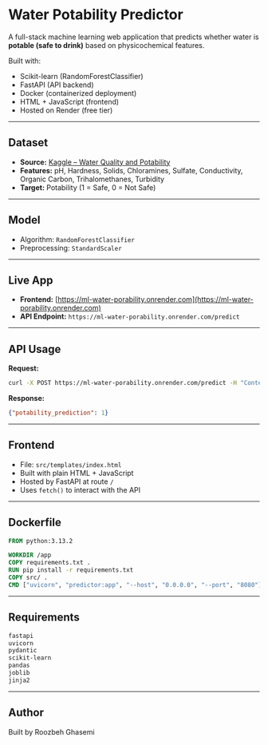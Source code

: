 # Water Potability Predictor

A full-stack machine learning web application that predicts whether water is **potable (safe to drink)** based on physicochemical features.

Built with:

- Scikit-learn (RandomForestClassifier)
- FastAPI (API backend)
- Docker (containerized deployment)
- HTML + JavaScript (frontend)
- Hosted on Render (free tier)

---

## Dataset

- **Source:** [Kaggle – Water Quality and Potability](https://www.kaggle.com/datasets/uom190346a/water-quality-and-potability)
- **Features:** pH, Hardness, Solids, Chloramines, Sulfate, Conductivity, Organic Carbon, Trihalomethanes, Turbidity
- **Target:** Potability (1 = Safe, 0 = Not Safe)

---

## Model

- Algorithm: `RandomForestClassifier`
- Preprocessing: `StandardScaler`


---

## Live App

- **Frontend:** [https://ml-water-porability.onrender.com](https://ml-water-porability.onrender.com)
- **API Endpoint:** `https://ml-water-porability.onrender.com/predict`

---

## API Usage

**Request:**

```bash
curl -X POST https://ml-water-porability.onrender.com/predict -H "Content-Type: application/json" -d '{"ph":6.5,"Hardness":200,"Solids":20000,"Chloramines":7,"Sulfate":300,"Conductivity":400,"Organic_carbon":15,"Trihalomethanes":75,"Turbidity":4.5}'
```

**Response:**

```json
{"potability_prediction": 1}
```

---

## Frontend

- File: `src/templates/index.html`
- Built with plain HTML + JavaScript
- Hosted by FastAPI at route `/`
- Uses `fetch()` to interact with the API

---

## Dockerfile

```Dockerfile
FROM python:3.13.2

WORKDIR /app
COPY requirements.txt .
RUN pip install -r requirements.txt
COPY src/ .
CMD ["uvicorn", "predictor:app", "--host", "0.0.0.0", "--port", "8080"]
```

---

## Requirements

```txt
fastapi
uvicorn
pydantic
scikit-learn
pandas
joblib
jinja2
```

---

## Author

Built by Roozbeh Ghasemi  
